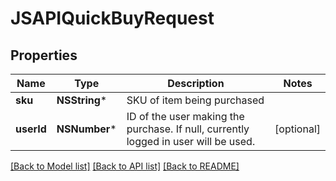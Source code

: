 # JSAPIQuickBuyRequest

## Properties
Name | Type | Description | Notes
------------ | ------------- | ------------- | -------------
**sku** | **NSString*** | SKU of item being purchased | 
**userId** | **NSNumber*** | ID of the user making the purchase. If null, currently logged in user will be used. | [optional] 

[[Back to Model list]](../README.md#documentation-for-models) [[Back to API list]](../README.md#documentation-for-api-endpoints) [[Back to README]](../README.md)


